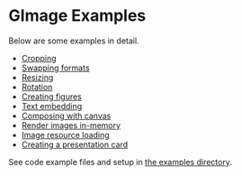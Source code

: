 # GImage Examples

Below are some examples in detail.

- [Cropping](./cropping.md)
- [Swapping formats](./swapping-formats.md)
- [Resizing](./resizing.md)
- [Rotation](./rotation.md)
- [Creating figures](./creating-figures.md)
- [Text embedding](./text-embedding.md)
- [Composing with canvas](./composing-with-canvas.md)
- [Render images in-memory](./render-images-in-memory.md)
- [Image resource loading](./image-resource-loading.md)
- [Creating a presentation card](./creating-a-presentation-card.md)

See code example files and setup in [the examples directory](https://github.com/joseluisq/gimage/tree/master/examples/).
